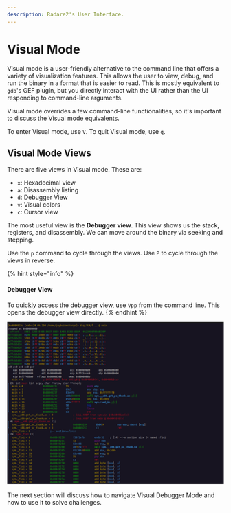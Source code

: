 ```yaml
---
description: Radare2's User Interface.
---
```


# Visual Mode

Visual mode is a user-friendly alternative to the command line that offers a variety of visualization features. This allows the user to view, debug, and run the binary in a format that is easier to read. This is mostly equivalent to `gdb`'s GEF plugin, but you directly interact with the UI rather than the UI responding to command-line arguments.

Visual mode overrides a few command-line functionalities, so it's important to discuss the Visual mode equivalents.

To enter Visual mode, use `V`. To quit Visual mode, use `q`.

## Visual Mode Views

There are five views in Visual mode. These are:

* `x`: Hexadecimal view
* `a`: Disassembly listing
* `d`: Debugger View
* `v`: Visual colors
* `c`: Cursor view

The most useful view is the **Debugger view**. This view shows us the stack, registers, and disassembly. We can move around the binary via seeking and stepping.

Use the `p` command to cycle through the views. Use `P` to cycle through the views in reverse.

{% hint style="info" %}
#### Debugger View

To quickly access the debugger view, use `Vpp` from the command line. This opens the debugger view directly.
{% endhint %}

<div align="center">

<img src="../../.gitbook/assets/r2-v-demo.png" alt="Radare2 Visual Debugger Mode">

</div>

The next section will discuss how to navigate Visual Debugger Mode and how to use it to solve challenges.
